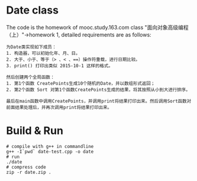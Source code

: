 # Date class

The code is the homework of mooc.study.163.com class "面向对象高级编程（上）"->homework 1, detailed requirements are as follows:
```
为Date类实现如下成员：
1. 构造器，可以初始化年、月、日。
2. 大于、小于、等于（> 、< 、==）操作符重载，进行日期比较。
3. print() 打印出类似 2015-10-1 这样的格式。

然后创建两个全局函数：
1. 第1个函数 CreatePoints生成10个随机的Date，并以数组形式返回；
2. 第2个函数 Sort 对第1个函数CreatePoints生成的结果，将其按照从小到大进行排序。

最后在main函数中调用CreatePoints，并调用print将结果打印出来。然后调用Sort函数对前面结果处理后，并再次调用print将结果打印出来。
```

# Build & Run
```
# compile with g++ in commandline
g++ -I`pwd` date-test.cpp -o date
# run 
./date
# compress code 
zip -r date.zip .
```
